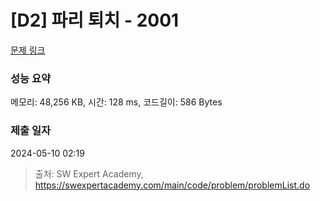 # [D2] 파리 퇴치 - 2001 

[문제 링크](https://swexpertacademy.com/main/code/problem/problemDetail.do?contestProbId=AV5PzOCKAigDFAUq) 

### 성능 요약

메모리: 48,256 KB, 시간: 128 ms, 코드길이: 586 Bytes

### 제출 일자

2024-05-10 02:19



> 출처: SW Expert Academy, https://swexpertacademy.com/main/code/problem/problemList.do